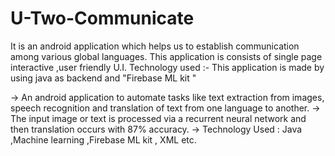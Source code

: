 # U-Two-Communicate
It is an android application which helps us to establish communication
among various global languages. 
This application is consists of single page interactive ,user friendly
U.I. Technology used :- This application is made by using java as backend
and "Firebase ML kit " 

-> An android application to automate tasks like text extraction from images,
speech recognition and translation of text from one language to another. 
-> The input image or text is processed via a recurrent neural network and then
translation occurs with 87% accuracy. 
-> Technology Used : Java ,Machine learning ,Firebase ML kit , XML etc.
